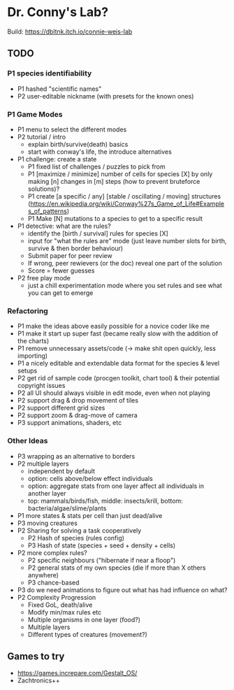 # Dr. Conny's Lab?

Build: https://dbltnk.itch.io/connie-weis-lab

## TODO

### P1 species identifiability
* P1 hashed "scientific names"
* P2 user-editable nickname (with presets for the known ones)

### P1 Game Modes
* P1 menu to select the different modes
* P2 tutorial / intro
    * explain birth/survive(death) basics	
    * start with conway's life, the  introduce alternatives
* P1 challenge: create a state
    * P1 fixed list of challenges / puzzles to pick from
    * P1 [maximize / minimize] number of cells for species [X] by only making [n] changes in [m] steps (how to prevent bruteforce solutions)?
    * P1 create [a specific / any] [stable / oscillating / moving] structures (https://en.wikipedia.org/wiki/Conway%27s_Game_of_Life#Examples_of_patterns)
    * P1 Make [N] mutations to a species to get to a specific result
* P1 detective: what are the rules?
    * identify the [birth / survival] rules for species [X]
    * input for "what the rules are" mode (just leave number slots for birth, survive & then border behaviour)
    * Submit paper for peer review
    * If wrong, peer rewievers (or the doc) reveal one part of the solution
    * Score = fewer guesses
* P2 free play mode
    * just a chill experimentation mode where you set rules and see what you can get to emerge

### Refactoring

* P1 make the ideas above easily possible for a novice coder like me
* P1 make it start up super fast (became really slow with the addition of the charts)
* P1 remove unnecessary assets/code (-> make shit open quickly, less importing)
* P1 a nicely editable and extendable data format for the species & level setups
* P2 get rid of sample code (procgen toolkit, chart tool) & their potential copyright issues
* P2 all UI should always visible in edit mode, even when not playing
* P2 support drag & drop movement of tiles
* P2 support different grid sizes
* P2 support zoom & drag-move of camera
* P3 support animations, shaders, etc

### Other Ideas

* P3 wrapping as an alternative to borders
* P2 multiple layers 
    * independent by default
    * option: cells above/below effect individuals
    * option: aggregate stats from one layer affect all individuals in another layer
    * top: mammals/birds/fish, middle: insects/krill, bottom: bacteria/algae/slime/plants
* P1 more states & stats per cell than just dead/alive
* P3 moving creatures
* P2 Sharing for solving a task cooperatively
    * P2 Hash of species (rules config)
    * P3 Hash of state (species + seed + density + cells)
* P2 more complex rules?
    * P2 specific neighbours ("hibernate if near a floop")
    * P2 general stats of my own species (die if more than X others anywhere)
    * P3 chance-based
* P3 do we need animations to figure out what has had influence on what?
* P2 Complexity Progression
    * Fixed GoL, death/alive
    * Modify min/max rules etc
    * Multiple organisms in one layer (food?)
    * Multiple layers
    * Different types of creatures (movement?)

## Games to try

* https://games.increpare.com/Gestalt_OS/
* Zachtronics++
